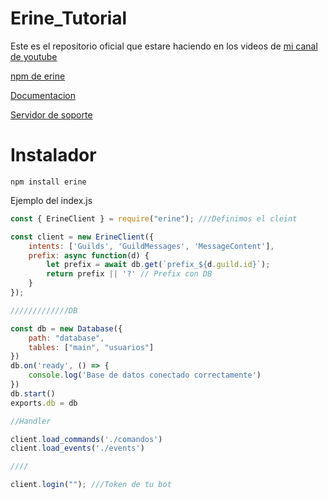 # Erine_Tutorial
Este es el repositorio oficial que estare haciendo en los videos de [mi canal de youtube](https://www.youtube.com/channel/UC1NOFEDs5Q86cMs7PQdzhyw)

[npm de erine](https://www.npmjs.com/package/erine)

[Documentacion](https://erine.cyberghxst.ga)

[Servidor de soporte](https://discord.gg/WKv2zYFhtH)


# Instalador

```
npm install erine
```

Ejemplo del index.js

```js
const { ErineClient } = require("erine"); ///Definimos el cleint

const client = new ErineClient({
    intents: ['Guilds', 'GuildMessages', 'MessageContent'],
    prefix: async function(d) {
        let prefix = await db.get(`prefix_${d.guild.id}`);
        return prefix || '?' // Prefix con DB
    }
});

/////////////DB

const db = new Database({
    path: "database",
    tables: ["main", "usuarios"]
})
db.on('ready', () => {
    console.log('Base de datos conectado correctamente')
})
db.start()
exports.db = db

//Handler

client.load_commands('./comandos')
client.load_events('./events')

////

client.login(""); ///Token de tu bot
```
